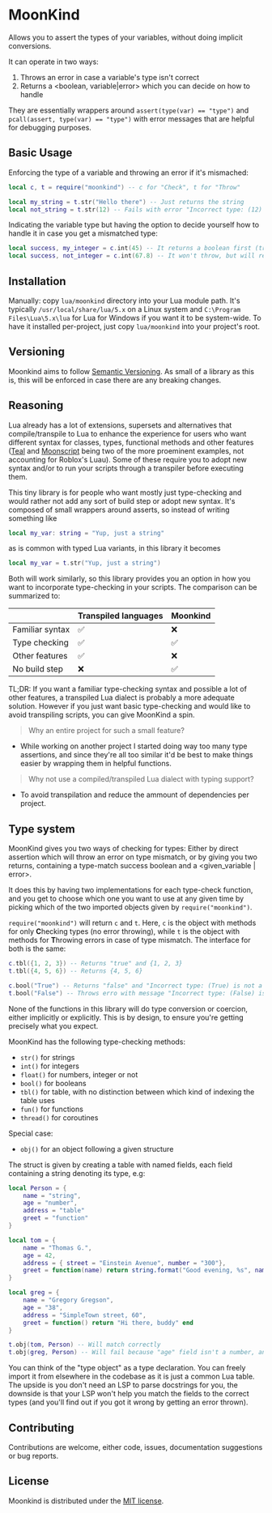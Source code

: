 # MoonKind

Allows you to assert the types of your variables, without doing implicit conversions.

It can operate in two ways:

1. Throws an error in case a variable's type isn't correct
2. Returns a <boolean, variable|error> which you can decide on how to handle

They are essentially wrappers around `assert(type(var) == "type")` and `pcall(assert, type(var) == "type")` with error messages that are helpful for debugging purposes.

## Basic Usage

Enforcing the type of a variable and throwing an error if it's mismached:

```lua
local c, t = require("moonkind") -- c for "Check", t for "Throw"

local my_string = t.str("Hello there") -- Just returns the string
local not_string = t.str(12) -- Fails with error "Incorrect type: (12) is not a string"
```

Indicating the variable type but having the option to decide yourself how to handle it in case you get a mismatched type:

```lua
local success, my_integer = c.int(45) -- It returns a boolean first (true here), the variable second
local success, not_integer = c.int(67.8) -- It won't throw, but will return "false" and "not_integer" now contains the error message
```

## Installation

Manually: copy `lua/moonkind` directory into your Lua module path. It's typically `/usr/local/share/lua/5.x` on a Linux system and `C:\Program Files\Lua\5.x\lua` for Lua for Windows if you want it to be system-wide. To have it installed per-project, just copy `lua/moonkind` into your project's root.

## Versioning

Moonkind aims to follow [Semantic Versioning](https://semver.org/). As small of a library as this is, this will be enforced in case there are any breaking changes.

## Reasoning

Lua already has a lot of extensions, supersets and alternatives that compile/transpile to Lua to enhance the experience for users who want different syntax for classes, types, functional methods and other features ([Teal](https://github.com/teal-language/tl) and [Moonscript](https://github.com/leafo/moonscript) being two of the more proeminent examples, not accounting for Roblox's Luau). Some of these require you to adopt new syntax and/or to run your scripts through a transpiler before executing them.

This tiny library is for people who want mostly just type-checking and would rather not add any sort of build step or adopt new syntax. It's composed of small wrappers around asserts, so instead of writing something like

```lua
local my_var: string = "Yup, just a string"
```

as is common with typed Lua variants, in this library it becomes

```lua
local my_var = t.str("Yup, just a string")
```

Both will work similarly, so this library provides you an option in how you want to incorporate type-checking in your scripts. The comparison can be summarized to:

|                 | Transpiled languages | Moonkind |
| --------------- | -------------------- | -------- |
| Familiar syntax | ✅                   | ❌       |
| Type checking   | ✅                   | ✅       |
| Other features  | ✅                   | ❌       |
| No build step   | ❌                   | ✅       |

TL;DR: If you want a familiar type-checking syntax and possible a lot of other features, a transpiled Lua dialect is probably a more adequate solution. However if you just want basic type-checking and would like to avoid transpiling scripts, you can give MoonKind a spin.

> Why an entire project for such a small feature?

- While working on another project I started doing way too many type assertions, and since they're all too similar it'd be best to make things easier by wrapping them in helpful functions.

> Why not use a compiled/transpiled Lua dialect with typing support?

- To avoid transpilation and reduce the ammount of dependencies per project.

## Type system

MoonKind gives you two ways of checking for types: Either by direct assertion which will throw an error on type mismatch, or by giving you two returns, containing a type-match success boolean and a <given_variable | error>.

It does this by having two implementations for each type-check function, and you get to choose which one you want to use at any given time by picking which of the two imported objects given by `require("moonkind")`.

`require("moonkind")` will return `c` and `t`. Here, `c` is the object with methods for only **C**hecking types (no error throwing), while `t` is the object with methods for **T**hrowing errors in case of type mismatch. The interface for both is the same:

```lua
c.tbl({1, 2, 3}) -- Returns "true" and {1, 2, 3}
t.tbl({4, 5, 6}) -- Returns {4, 5, 6}

c.bool("True") -- Returns "false" and "Incorrect type: (True) is not a boolean"
t.bool("False") -- Throws erro with message "Incorrect type: (False) is not a boolean"
```

None of the functions in this library will do type conversion or coercion, either implicitly or explicitly. This is by design, to ensure you're getting precisely what you expect.

MoonKind has the following type-checking methods:

- `str()` for strings
- `int()` for integers
- `float()` for numbers, integer or not
- `bool()` for booleans
- `tbl()` for table, with no distinction between which kind of indexing the table uses
- `fun()` for functions
- `thread()` for coroutines

Special case:

- `obj()` for an object following a given structure

The struct is given by creating a table with named fields, each field containing a string denoting its type, e.g:

```lua
local Person = {
    name = "string",
    age = "number",
    address = "table"
    greet = "function"
}

local tom = {
    name = "Thomas G.",
    age = 42,
    address = { street = "Einstein Avenue", number = "300"},
    greet = function(name) return string.format("Good evening, %s", name) end
}

local greg = {
    name = "Gregory Gregson",
    age = "38",
    address = "SimpleTown street, 60",
    greet = function() return "Hi there, buddy" end
}

t.obj(tom, Person) -- Will match correctly
t.obj(greg, Person) -- Will fail because "age" field isn't a number, and "address" isn't a table
```

You can think of the "type object" as a type declaration. You can freely import it from elsewhere in the codebase as it is just a common Lua table. The upside is you don't need an LSP to parse docstrings for you, the downside is that your LSP won't help you match the fields to the correct types (and you'll find out if you got it wrong by getting an error thrown).

## Contributing

Contributions are welcome, either code, issues, documentation suggestions or bug reports.

## License

Moonkind is distributed under the [MIT license](LICENSE).
